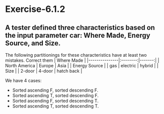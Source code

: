 # Exercise-6.1.2
## A tester defined three characteristics based on the input parameter car: Where Made, Energy Source, and Size. 
The following partitionings for these characteristics have at least two mistakes. Correct them
|              Where Made           |
|---------------|:--------:|-------:|
| North America |  Europe  |  Asia  |
|             Energy Source         |
|   gas  |   electric   |  hybrid   |
|                 Size              |
| 2-door |   4-door  |  hatch back  |

We have 4 cases: 
* Sorted ascending F, sorted descending F.
* Sorted ascending T, sorted descending F.
* Sorted ascending F, sorted descending T.
* Sorted ascending T, sorted descending T.